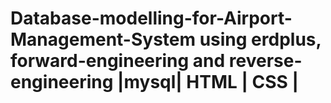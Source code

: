 # Database-modelling-for-Airport-Management-System using erdplus, forward-engineering and reverse-engineering |mysql| HTML | CSS |
